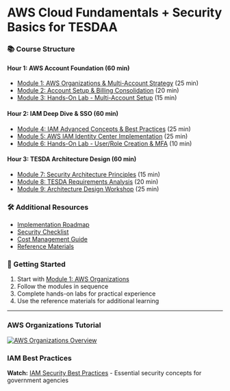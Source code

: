 # AWS Cloud Fundamentals + Security Basics for TESDAA
<!-- ## 3-Hour Intensive Training Program

### 🎯 Training Overview
This repository contains comprehensive training materials for TESDA participants to master AWS account organization and identity management at the cloud practitioner level.

**Target Audience:** TESDA Participants (Cloud Practitioner Level)  
**Duration:** 3 Hours  
**Focus:** Multi-Account Strategy & Identity Management  
**Outcome:** TESDA's Secure Architecture Foundation   -->


### 📚 Course Structure

#### Hour 1: AWS Account Foundation (60 min)
- [Module 1: AWS Organizations & Multi-Account Strategy](./01-aws-organizations/README.md) (25 min)
- [Module 2: Account Setup & Billing Consolidation](./02-account-setup/README.md) (20 min)
- [Module 3: Hands-On Lab - Multi-Account Setup](./03-hands-on-lab/README.md) (15 min)

#### Hour 2: IAM Deep Dive & SSO (60 min)
- [Module 4: IAM Advanced Concepts & Best Practices](./04-iam-concepts/README.md) (25 min)
- [Module 5: AWS IAM Identity Center Implementation](./05-identity-center/README.md) (25 min)
- [Module 6: Hands-On Lab - User/Role Creation & MFA](./06-iam-lab/README.md) (10 min)

#### Hour 3: TESDA Architecture Design (60 min)
- [Module 7: Security Architecture Principles](./07-security-architecture/README.md) (15 min)
- [Module 8: TESDA Requirements Analysis](./08-tesda-requirements/README.md) (20 min)
- [Module 9: Architecture Design Workshop](./09-architecture-workshop/README.md) (25 min)

### 🛠️ Additional Resources
- [Implementation Roadmap](./10-implementation/README.md)
- [Security Checklist](./11-security-checklist/README.md)
- [Cost Management Guide](./12-cost-management/README.md)
- [Reference Materials](./13-references/README.md)

### 🚀 Getting Started
1. Start with [Module 1: AWS Organizations](./01-aws-organizations/README.md)
2. Follow the modules in sequence
3. Complete hands-on labs for practical experience
4. Use the reference materials for additional learning

<!-- ### 📞 Support
For questions or clarifications, contact:
- **Email:** solutions.architect@company.com
- **Phone:** +63-XXX-XXX-XXXX
- **LinkedIn:** linkedin.com/in/solutions-architect -->

---
<!-- **Remember:** Today's foundation in multi-account strategy and IAM will enable TESDA's successful digital transformation. -->

### AWS Organizations Tutorial
[![AWS Organizations Overview](https://img.youtube.com/vi/fxo67UeeN1A/maxresdefault.jpg)](https://www.youtube.com/watch?v=fxo67UeeN1A)

### IAM Best Practices
**Watch:** [IAM Security Best Practices](https://www.youtube.com/watch?v=YQsK4MtsELU) - Essential security concepts for government agencies